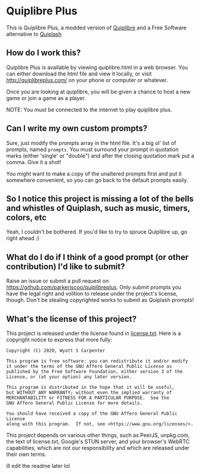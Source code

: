 Quiplibre Plus
=========

This is Quiplibre Plus, a modded version of [Quiplibre](https://github.com/wyattscarpenter/quiplibre) and a Free Software alternative to [Quiplash](https://www.jackboxgames.com/quiplash/)

## How do I work this?
Quiplibre Plus is available by viewing quiplibre.html in a web browser. You can either download the html file and view it locally, or visit http://quiplibreplus.com/ on your phone or computer or whatever.

Once you are looking at quiplibre, you will be given a chance to host a new game or join a game as a player.

NOTE: You must be connected to the internet to play quiplibre plus.

## Can I write my own custom prompts?
Sure, just modify the prompts array in the html file. It's a big ol' list of prompts, named `prompts`. You must surround your prompt in quotation marks (either 'single' or "double") and after the closing quotation mark put a comma. Give it a shot!

You might want to make a copy of the unaltered prompts first and put it somewhere convenient, so you can go back to the default prompts easily.

## So I notice this project is missing a lot of the bells and whistles of Quiplash, such as music, timers, colors, etc
Yeah, I couldn't be bothered. If you'd like to try to spruce Quiplibre up, go right ahead :)

## What do I do if I think of a good prompt (or other contribution) I'd like to submit?
Raise an issue or submit a pull request on https://github.com/parkeriscoo/quiplibreplus. Only submit prompts you have the legal right and volition to release under the project's license, though. Don't be stealing copyrighted works to submit as Quiplash prompts!

## What's the license of this project?

This project is released under the license found in [license.txt](license.txt). Here is a copyright notice to express that more fully:

    Copyright (C) 2020, Wyatt S Carpenter

    This program is free software: you can redistribute it and/or modify
    it under the terms of the GNU Affero General Public License as
    published by the Free Software Foundation, either version 3 of the
    License, or (at your option) any later version.

    This program is distributed in the hope that it will be useful,
    but WITHOUT ANY WARRANTY; without even the implied warranty of
    MERCHANTABILITY or FITNESS FOR A PARTICULAR PURPOSE.  See the
    GNU Affero General Public License for more details.

    You should have received a copy of the GNU Affero General Public License
    along with this program.  If not, see <https://www.gnu.org/licenses/>.

This project depends on various other things, such as PeerJS, unpkg.com, the text of license.txt, Google's STUN server, and your browser's WebRTC capabilities, which are not our responsibility and which are released under their own terms.

ill edit the readme later lol
